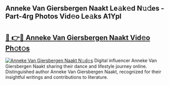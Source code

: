 ## Anneke Van Giersbergen Naakt Le𝚊k𝚎d N𝚞𝚍es - Part-4rg Photos Vid𝚎o Le𝚊ks A1Ypl

# <h2><a href="http://fb92am.evod.top/?m=Anneke+Van+Giersbergen+Naakt">🔗 👉🔴 Anneke Van Giersbergen Naakt Vid𝚎o Ph𝚘t𝚘s</a></h2>

[![Anneke Van Giersbergen Naakt N𝚞d𝚎s](https://i.imgur.com/8V9OHl7.gif)](http://fb92am.evod.top/?m=Anneke+Van+Giersbergen+Naakt)
Digital influencer Anneke Van Giersbergen Naakt sharing their dance and lifestyle journey online. Distinguished author Anneke Van Giersbergen Naakt, recognized for their insightful writings and contributions to literature. 
